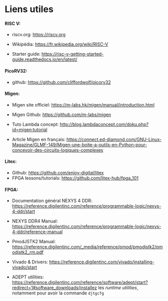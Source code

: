 # Liens utiles

#### RISC V:

- riscv.org: https://riscv.org


- Wikipédia: https://fr.wikipedia.org/wiki/RISC-V


- Starter guide: https://risc-v-getting-started-guide.readthedocs.io/en/latest/


#### PicoRV32:

- github: https://github.com/cliffordwolf/picorv32


#### Migen:

- Migen site officiel: https://m-labs.hk/migen/manual/introduction.html


- Migen Github: https://github.com/m-labs/migen


- Tuto Lambda concept:  http://blog.lambdaconcept.com/doku.php?id=migen:tutorial


- Article Migen en français: https://connect.ed-diamond.com/GNU-Linux-Magazine/GLMF-149/Migen-une-boite-a-outils-en-Python-pour-concevoir-des-circuits-logiques-complexes


#### Litex:

- Github: https://github.com/enjoy-digital/litex
- FPGA lessons/tutorials: https://github.com/litex-hub/fpga_101

#### FPGA:

- Documentation général NEXYS 4 DDR: https://reference.digilentinc.com/reference/programmable-logic/nexys-4-ddr/start


- NEXYS DDR4 Manual: https://reference.digilentinc.com/reference/programmable-logic/nexys-4-ddr/reference-manual


- PmodJSTK2 Manual: https://reference.digilentinc.com/_media/reference/pmod/pmodjstk2/pmodjstk2_rm.pdf


- Vivado & Drivers: https://reference.digilentinc.com/vivado/installing-vivado/start


- ADEPT utilities: https://reference.digilentinc.com/reference/software/adept/start?redirect=1#software_downloads(installez les *runtime utilities*, notamment pour avoir la commande `djtgcfg`